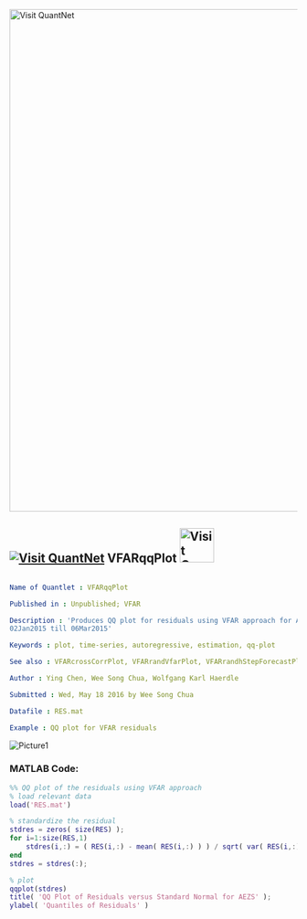 
[<img src="https://github.com/QuantLet/Styleguide-and-FAQ/blob/master/pictures/banner.png" width="880" alt="Visit QuantNet">](http://quantlet.de/index.php?p=info)

## [<img src="https://github.com/QuantLet/Styleguide-and-Validation-procedure/blob/master/pictures/qloqo.png" alt="Visit QuantNet">](http://quantlet.de/) **VFARqqPlot** [<img src="https://github.com/QuantLet/Styleguide-and-Validation-procedure/blob/master/pictures/QN2.png" width="60" alt="Visit QuantNet 2.0">](http://quantlet.de/d3/ia)

```yaml

Name of Quantlet : VFARqqPlot

Published in : Unpublished; VFAR

Description : 'Produces QQ plot for residuals using VFAR approach for AEZS with LOB data from
02Jan2015 till 06Mar2015'

Keywords : plot, time-series, autoregressive, estimation, qq-plot

See also : VFARcrossCorrPlot, VFARrandVfarPlot, VFARrandhStepForecastPlot VFARrandBidAskCurvePlot

Author : Ying Chen, Wee Song Chua, Wolfgang Karl Haerdle

Submitted : Wed, May 18 2016 by Wee Song Chua

Datafile : RES.mat

Example : QQ plot for VFAR residuals

```

![Picture1](VFARqqPlot_m.png)


### MATLAB Code:
```matlab
%% QQ plot of the residuals using VFAR approach
% load relevant data
load('RES.mat')

% standardize the residual
stdres = zeros( size(RES) );
for i=1:size(RES,1)
    stdres(i,:) = ( RES(i,:) - mean( RES(i,:) ) ) / sqrt( var( RES(i,:) ) );
end
stdres = stdres(:);

% plot
qqplot(stdres)
title( 'QQ Plot of Residuals versus Standard Normal for AEZS' );
ylabel( 'Quantiles of Residuals' )

```
